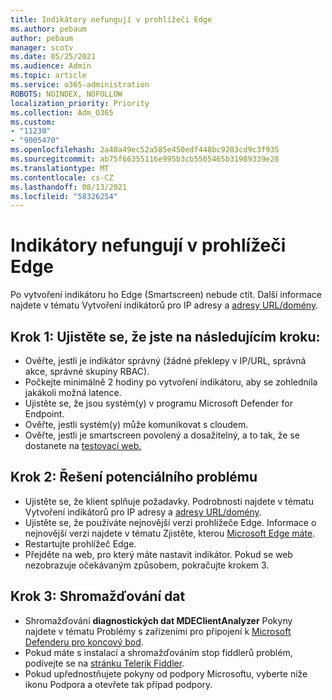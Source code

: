 ```yaml
---
title: Indikátory nefungují v prohlížeči Edge
ms.author: pebaum
author: pebaum
manager: scotv
ms.date: 05/25/2021
ms.audience: Admin
ms.topic: article
ms.service: o365-administration
ROBOTS: NOINDEX, NOFOLLOW
localization_priority: Priority
ms.collection: Adm_O365
ms.custom:
- "11230"
- "9005470"
ms.openlocfilehash: 2a48a49ec52a585e450edf448bc9203cd9c3f935
ms.sourcegitcommit: ab75f66355116e995b3cb5505465b31989339e28
ms.translationtype: MT
ms.contentlocale: cs-CZ
ms.lasthandoff: 08/13/2021
ms.locfileid: "58326254"
---
```

# <a name="indicators-dont-work-using-edge-browser"></a>Indikátory nefungují v prohlížeči Edge

Po vytvoření indikátoru ho Edge (Smartscreen) nebude ctít. Další informace najdete v tématu Vytvoření indikátorů pro IP adresy a [adresy URL/domény](https://docs.microsoft.com/microsoft-365/security/defender-endpoint/indicator-ip-domain).

## <a name="step-1-ensure-the-following"></a>Krok 1: Ujistěte se, že jste na následujícím kroku:

- Ověřte, jestli je indikátor správný (žádné překlepy v IP/URL, správná akce, správné skupiny RBAC).
- Počkejte minimálně 2 hodiny po vytvoření indikátoru, aby se zohlednila jakákoli možná latence.
- Ujistěte se, že jsou systém(y) v programu Microsoft Defender for Endpoint.
- Ověřte, jestli systém(y) může komunikovat s cloudem.
- Ověřte, jestli je smartscreen povolený a dosažitelný, a to tak, že se dostanete na [testovací web.](https://demo.smartscreen.msft.net)

## <a name="step-2-troubleshoot-the-potential-issue"></a>Krok 2: Řešení potenciálního problému

- Ujistěte se, že klient splňuje požadavky. Podrobnosti najdete v tématu Vytvoření indikátorů pro IP adresy a [adresy URL/domény](https://docs.microsoft.com/microsoft-365/security/defender-endpoint/indicator-ip-domain).
- Ujistěte se, že používáte nejnovější verzi prohlížeče Edge. Informace o nejnovější verzi najdete v tématu Zjistěte, kterou [Microsoft Edge máte](https://support.microsoft.com/microsoft-edge/find-out-which-version-of-microsoft-edge-you-have-c726bee8-c42e-e472-e954-4cf5123497eb).
- Restartujte prohlížeč Edge.
- Přejděte na web, pro který máte nastavit indikátor. Pokud se web nezobrazuje očekávaným způsobem, pokračujte krokem 3. 

## <a name="step-3-collect-data"></a>Krok 3: Shromažďování dat

- Shromažďování **diagnostických dat MDEClientAnalyzer** Pokyny najdete v tématu Problémy s zařízeními pro připojení k [Microsoft Defenderu pro koncový bod](issues-with-onboarding-machines.md).
- Pokud máte s instalací a shromažďováním stop fiddlerů problém, podívejte se na [stránku Telerik Fiddler](http://www.telerik.com/fiddler).
- Pokud upřednostňujete pokyny od podpory Microsoftu, vyberte níže ikonu Podpora a otevřete tak případ podpory.
